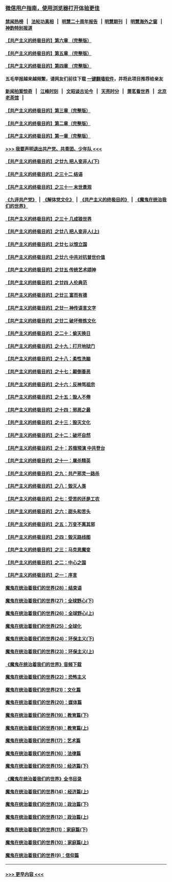 ### [微信用户指南，使用浏览器打开体验更佳](https://github.com/gfw-breaker/banned-news1/blob/master/indexes/wechat-guide.md?t=0)
#### [禁闻热榜](热点新闻.md?t=0)  &nbsp;&nbsp;|&nbsp;&nbsp; [法轮功真相](https://github.com/gfw-breaker/truth/blob/master/README.md?t=0) &nbsp;&nbsp;|&nbsp;&nbsp; [明慧二十周年报告](https://github.com/gfw-breaker/mh-reports/blob/master/README.md?t=0) &nbsp;&nbsp;|&nbsp;&nbsp;[明慧期刊](https://github.com/gfw-breaker/mh-qikan) &nbsp;&nbsp;|&nbsp;&nbsp; [明慧海外之窗](https://github.com/gfw-breaker/mh-news/blob/master/README.md?t=0) &nbsp;&nbsp;|&nbsp;&nbsp; [神韵特别报道](https://github.com/gfw-breaker/mh-news/blob/master/shenyun.md?t=0)
#### [【共产主义的终极目的】第六章 （完整版）](../pages/nsc422/n11428913.md?t=02110433) 
#### [【共产主义的终极目的】第五章 （完整版）](../pages/nsc422/n11428912.md?t=02110433) 
#### [【共产主义的终极目的】第四章 （完整版）](../pages/nsc422/n11428907.md?t=02110433) 
#### 五毛举报越来越频繁，请网友们前往下载 [一键翻墙软件](https://github.com/gfw-breaker/ssr-accounts)，并将此项目推荐给亲友
#### [新闻拍案惊奇](https://github.com/gfw-breaker/banned-news1/blob/master/pages/link4.md) &nbsp;&nbsp;|&nbsp;&nbsp; [江峰时刻](https://github.com/gfw-breaker/banned-news1/blob/master/pages/link4.md) &nbsp;&nbsp;|&nbsp;&nbsp; [文昭谈古论今](https://github.com/gfw-breaker/banned-news1/blob/master/pages/link4.md) &nbsp;&nbsp;|&nbsp;&nbsp; [天亮时分](https://github.com/gfw-breaker/banned-news1/blob/master/pages/link4.md) &nbsp;&nbsp;|&nbsp;&nbsp; [萧茗看世界](https://github.com/gfw-breaker/banned-news1/blob/master/pages/link4.md) &nbsp;&nbsp;|&nbsp;&nbsp; [北京老茶馆](https://github.com/gfw-breaker/banned-news1/blob/master/pages/link4.md) &nbsp;&nbsp;|&nbsp;&nbsp; 
#### [【共产主义的终极目的】第三章（完整版）](../pages/nsc422/n11428848.md?t=02110433) 
#### [【共产主义的终极目的】第二章（完整版）](../pages/nsc422/n11428831.md?t=02110433) 
#### [【共产主义的终极目的】第一章（完整版）](../pages/nsc422/n11417651.md?t=02110433) 
#### [>>> 我要声明退出共产党、共青团、少年队 <<<](https://github.com/begood0513/goodnews/blob/master/quit/letter.md) 
#### [【共产主义的终极目的】之廿九 把人变非人(下)](../pages/nsc422/n11344140.md?t=02110433) 
#### [【共产主义的终极目的】之三十二 结语](../pages/nsc422/n11360535.md?t=02110433) 
#### [【共产主义的终极目的】之三十一 末世景观](../pages/nsc422/n11351129.md?t=02110433) 
#### [《九评共产党》](https://github.com/begood0513/9ping.md/blob/master/README.md) &nbsp;|&nbsp; [《解体党文化》](../../../../jtdwh.md/blob/master/README.md)  &nbsp;|&nbsp; [《共产主义的终极目的》](../../../../gczydzjmd.md/blob/master/README.md) &nbsp;|&nbsp; [《魔鬼在统治我们的世界》](../../../../mgztzwmdsj.md/blob/master/README.md) 
#### [【共产主义的终极目的】之三十 几成狼世界](../pages/nsc422/n11348280.md?t=02110433) 
#### [【共产主义的终极目的】之廿八 把人变非人(上)](../pages/nsc422/n11340492.md?t=02110433) 
#### [【共产主义的终极目的】之廿七 以恨立国](../pages/nsc422/n11336944.md?t=02110433) 
#### [【共产主义的终极目的】之廿六 中共对抗普世价值](../pages/nsc422/n11324785.md?t=02110433) 
#### [【共产主义的终极目的】之廿五 传统艺术颂神](../pages/nsc422/n11296396.md?t=02110433) 
#### [【共产主义的终极目的】之廿四 人伦典范](../pages/nsc422/n11296397.md?t=02110433) 
#### [【共产主义的终极目的】之廿三 富而有德](../pages/nsc422/n11283598.md?t=02110433) 
#### [【共产主义的终极目的】之廿一 神传语言文字](../pages/nsc422/n11263265.md?t=02110433) 
#### [【共产主义的终极目的】之廿二 破坏修炼文化](../pages/nsc422/n11245728.md?t=02110433) 
#### [【共产主义的终极目的】之二十：偷天换日](../pages/nsc422/n11238846.md?t=02110433) 
#### [【共产主义的终极目的】之十九：打开地狱门](../pages/nsc422/n11206376.md?t=02110433) 
#### [【共产主义的终极目的】之十八：柔性洗脑](../pages/nsc422/n11199994.md?t=02110433) 
#### [【共产主义的终极目的】之十七：颠倒善恶](../pages/nsc422/n11179782.md?t=02110433) 
#### [【共产主义的终极目的】之十六：反神骂祖宗](../pages/nsc422/n11166798.md?t=02110433) 
#### [【共产主义的终极目的】之十五：毁人不倦](../pages/nsc422/n11166792.md?t=02110433) 
#### [【共产主义的终极目的】之十四：邪恶之最](../pages/nsc422/n11150249.md?t=02110433) 
#### [【共产主义的终极目的】之十三：毁灭文化](../pages/nsc422/n11135227.md?t=02110433) 
#### [【共产主义的终极目的】之十二：破坏自然](../pages/nsc422/n11135214.md?t=02110433) 
#### [【共产主义的终极目的】之十：苏俄预演 中共登台](../pages/nsc422/n11118424.md?t=02110433) 
#### [【共产主义的终极目的】之十一：屠杀精英](../pages/nsc422/n11118442.md?t=02110433) 
#### [【共产主义的终极目的】之九：共产邪灵一路杀](../pages/nsc422/n11114139.md?t=02110433) 
#### [【共产主义的终极目的】之八：毁灭人类](../pages/nsc422/n11108503.md?t=02110433) 
#### [【共产主义的终极目的】之七：受苦的还是工农](../pages/nsc422/n11101809.md?t=02110433) 
#### [【共产主义的终极目的】之六：甜头和苦头](../pages/nsc422/n11096971.md?t=02110433) 
#### [【共产主义的终极目的】之五：万变不离其邪](../pages/nsc422/n11091285.md?t=02110433) 
#### [【共产主义的终极目的】之四：毁灭路线图](../pages/nsc422/n11086284.md?t=02110433) 
#### [【共产主义的终极目的】之三：马克思魔变](../pages/nsc422/n11061941.md?t=02110433) 
#### [【共产主义的终极目的】之二：中心之国](../pages/nsc422/n11047728.md?t=02110433) 
#### [【共产主义的终极目的】之一：序言](../pages/nsc422/n11086077.md?t=02110433) 
#### [魔鬼在统治着我们的世界(28)：结束语](../pages/nsc422/n10936246.md?t=02110433) 
#### [魔鬼在统治着我们的世界(27)：全球野心(下)](../pages/nsc422/n10928319.md?t=02110433) 
#### [魔鬼在统治着我们的世界(26)：全球野心(上)](../pages/nsc422/n10900318.md?t=02110433) 
#### [魔鬼在统治着我们的世界(25)：全球化](../pages/nsc422/n10788205.md?t=02110433) 
#### [魔鬼在统治着我们的世界(24)：环保主义(下)](../pages/nsc422/n10695307.md?t=02110433) 
#### [魔鬼在统治着我们的世界(23)：环保主义(上)](../pages/nsc422/n10688613.md?t=02110433) 
#### [《魔鬼在统治着我们的世界》音频下载](../pages/nsc422/n10635553.md?t=02110433) 
#### [魔鬼在统治着我们的世界(22)：恐怖主义](../pages/nsc422/n10614727.md?t=02110433) 
#### [魔鬼在统治着我们的世界(21)：文化篇](../pages/nsc422/n10597706.md?t=02110433) 
#### [魔鬼在统治着我们的世界(20)：媒体篇](../pages/nsc422/n10586579.md?t=02110433) 
#### [魔鬼在统治着我们的世界(19)：教育篇(下)](../pages/nsc422/n10564808.md?t=02110433) 
#### [魔鬼在统治着我们的世界(18)：教育篇(上)](../pages/nsc422/n10526970.md?t=02110433) 
#### [魔鬼在统治着我们的世界(17)：艺术篇](../pages/nsc422/n10499093.md?t=02110433) 
#### [魔鬼在统治着我们的世界(16)：法律篇](../pages/nsc422/n10485969.md?t=02110433) 
#### [魔鬼在统治着我们的世界(15)：经济篇(下)](../pages/nsc422/n10469975.md?t=02110433) 
#### [《魔鬼在统治着我们的世界》全书目录](../pages/nsc422/n10464261.md?t=02110433) 
#### [魔鬼在统治着我们的世界(14)：经济篇(上)](../pages/nsc422/n10457370.md?t=02110433) 
#### [魔鬼在统治着我们的世界(13)：政治篇(下)](../pages/nsc422/n10448270.md?t=02110433) 
#### [魔鬼在统治着我们的世界(12)：政治篇(上)](../pages/nsc422/n10444576.md?t=02110433) 
#### [魔鬼在统治着我们的世界(11)：家庭篇(下)](../pages/nsc422/n10440961.md?t=02110433) 
#### [魔鬼在统治着我们的世界(10)：家庭篇(上)](../pages/nsc422/n10435448.md?t=02110433) 
#### [魔鬼在统治着我们的世界(9)：信仰篇](../pages/nsc422/n10432159.md?t=02110433) 

----
#### [ >>> 更早内容 <<< ](../indexes/nsc422-earlier.md)
